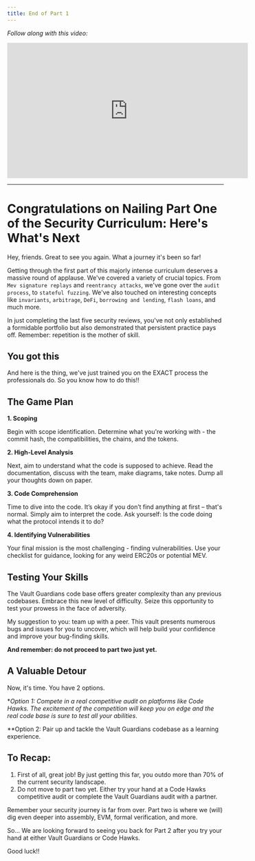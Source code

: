 ```yaml
---
title: End of Part 1
---
```


_Follow along with this video:_

<!-- TODO -->
<iframe width="560" height="315" src="https://www.youtube.com/watch?v=PFV7C4d-EwE" title="YouTube video player" frameborder="0" allow="accelerometer; autoplay; clipboard-write; encrypted-media; gyroscope; picture-in-picture; web-share" allowfullscreen></iframe>

---

# Congratulations on Nailing Part One of the Security Curriculum: Here's What's Next

Hey, friends. Great to see you again. What a journey it's been so far!

Getting through the first part of this majorly intense curriculum deserves a massive round of applause. We've covered a variety of crucial topics. From `Mev signature replays` and `reentrancy attacks`, we've gone over the `audit process`, to `stateful fuzzing`. We've also touched on interesting concepts like `invariants`, `arbitrage`, `DeFi`, `borrowing and lending`, `flash loans`, and much more.

In just completing the last five security reviews, you've not only established a formidable portfolio but also demonstrated that persistent practice pays off. Remember: repetition is the mother of skill.


## You got this

And here is the thing, we've just trained you on the EXACT process the professionals do. So you know how to do this!!

## The Game Plan

**1. Scoping**

Begin with scope identification. Determine what you're working with - the commit hash, the compatibilities, the chains, and the tokens.

**2. High-Level Analysis**

Next, aim to understand what the code is supposed to achieve. Read the documentation, discuss with the team, make diagrams, take notes. Dump all your thoughts down on paper.

**3. Code Comprehension**

Time to dive into the code. It’s okay if you don’t find anything at first – that's normal. Simply aim to interpret the code. Ask yourself: Is the code doing what the protocol intends it to do?

**4. Identifying Vulnerabilities**

Your final mission is the most challenging - finding vulnerabilities. Use your checklist for guidance, looking for any weird ERC20s or potential MEV.

## Testing Your Skills

The Vault Guardians code base offers greater complexity than any previous codebases. Embrace this new level of difficulty. Seize this opportunity to test your prowess in the face of adversity.

My suggestion to you: team up with a peer. This vault presents numerous bugs and issues for you to uncover, which will help build your confidence and improve your bug-finding skills.

**And remember: do not proceed to part two just yet.**

## A Valuable Detour

Now, it's time. You have 2 options. 

\**Option 1: Compete in a real competitive audit on platforms like Code Hawks. The excitement of the competition will keep you on edge and the real code base is sure to test all your abilities*.

\*\*Option 2: Pair up and tackle the Vault Guardians codebase as a learning experience.

## To Recap:

1. First of all, great job! By just getting this far, you outdo more than 70% of the current security landscape.
2. Do not move to part two yet. Either try your hand at a Code Hawks competitive audit or complete the Vault Guardians audit with a partner.

Remember your security journey is far from over. Part two is where we (will) dig even deeper into assembly, EVM, formal verification, and more. 

So... We are looking forward to seeing you back for Part 2 after you try your hand at either Vault Guardians or Code Hawks.

Good luck!!